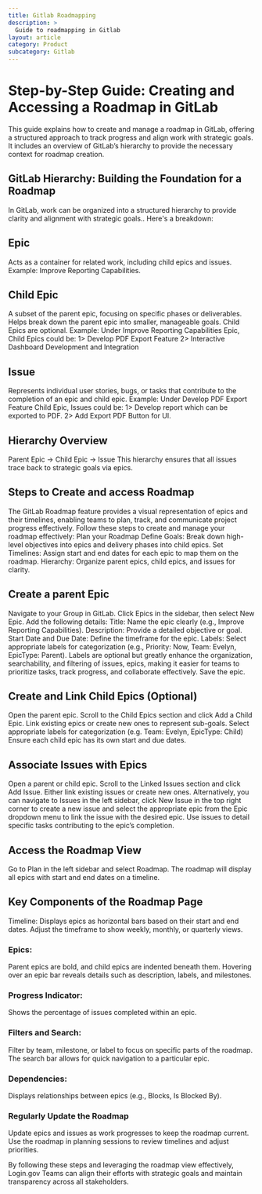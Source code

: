 ```yaml
---
title: Gitlab Roadmapping
description: >
  Guide to roadmapping in Gitlab
layout: article
category: Product
subcategory: Gitlab
---
```


# Step-by-Step Guide: Creating and Accessing a Roadmap in GitLab
This guide explains how to create and manage a roadmap in GitLab, offering a structured approach to track progress and align work with strategic goals. It includes an overview of GitLab’s hierarchy to provide the necessary context for roadmap creation.
## GitLab Hierarchy: Building the Foundation for a Roadmap
In GitLab, work can be organized into a structured hierarchy to provide clarity and alignment with strategic goals.. Here's a breakdown:
## Epic
Acts as a container for related work, including child epics and issues.
Example: Improve Reporting Capabilities.

## Child Epic
A subset of the parent epic, focusing on specific phases or deliverables.
Helps break down the parent epic into smaller, manageable goals. Child Epics are optional.
Example: Under Improve Reporting Capabilities Epic, Child Epics could be: 1> Develop PDF Export Feature 2> Interactive Dashboard Development and Integration

## Issue
Represents individual user stories, bugs, or  tasks that contribute to the completion of an epic and child epic.
Example: Under Develop PDF Export Feature Child Epic, Issues could be: 1> Develop report which can be exported to PDF. 2>  Add Export PDF Button for UI.

## Hierarchy Overview
Parent Epic → Child Epic → Issue
This hierarchy ensures that all issues trace back to strategic goals via epics.

## Steps to Create and access Roadmap
The GitLab Roadmap feature provides a visual representation of epics and their timelines, enabling teams to plan, track, and communicate project progress effectively. Follow these steps to create and manage your roadmap effectively:
Plan your Roadmap
Define Goals: Break down high-level objectives into epics and delivery phases into child epics.
Set Timelines: Assign start and end dates for each epic to map them on the roadmap.
Hierarchy: Organize parent epics, child epics, and issues for clarity.


## Create a parent Epic
Navigate to your Group in GitLab.
Click Epics in the sidebar, then select New Epic.
Add the following details:
Title: Name the epic clearly (e.g., Improve Reporting Capabilities).
Description: Provide a detailed objective or goal.
Start Date and Due Date: Define the timeframe for the epic.
Labels: Select appropriate labels for categorization (e.g., Priority: Now, Team: Evelyn, EpicType: Parent). Labels are optional but greatly enhance the organization, searchability, and filtering of issues, epics, making it easier for teams to prioritize tasks, track progress, and collaborate effectively.
Save the epic.

## Create and Link Child Epics (Optional)
Open the parent epic.
Scroll to the Child Epics section and click Add a Child Epic.
Link existing epics or create new ones to represent sub-goals.
Select appropriate labels for categorization (e.g. Team: Evelyn, EpicType: Child)
Ensure each child epic has its own start and due dates.

## Associate Issues with Epics
Open a parent or child epic.
Scroll to the Linked Issues section and click Add Issue. Either link existing issues or create new ones.
Alternatively, you can navigate to Issues in the left sidebar, click New Issue in the top right corner to create a new issue and select the appropriate epic from the Epic dropdown menu to link the issue with the desired epic.
Use issues to detail specific tasks contributing to the epic’s completion.

## Access the Roadmap View
Go to Plan in the left sidebar and select Roadmap.
The roadmap will display all epics with start and end dates on a timeline.

## Key Components of the Roadmap Page
Timeline: 
Displays epics as horizontal bars based on their start and end dates.
Adjust the timeframe to show weekly, monthly, or quarterly views.

### Epics:
Parent epics are bold, and child epics are indented beneath them.
Hovering over an epic bar reveals details such as description, labels, and milestones.

### Progress Indicator:
Shows the percentage of issues completed within an epic.

### Filters and Search:
Filter by team, milestone, or label to focus on specific parts of the roadmap.
The search bar allows for quick navigation to a particular epic.

### Dependencies:
Displays relationships between epics (e.g., Blocks, Is Blocked By).

### Regularly Update the Roadmap
Update epics and issues as work progresses to keep the roadmap current.
Use the roadmap in planning sessions to review timelines and adjust priorities.

By following these steps and leveraging the roadmap view effectively, Login.gov Teams can align their efforts with strategic goals and maintain transparency across all stakeholders.

